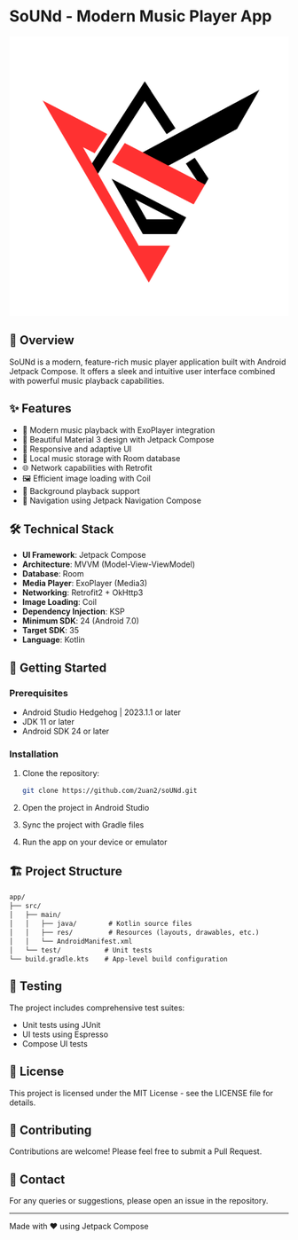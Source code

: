# SoUNd - Modern Music Player App

![SoUNd Logo](app\src\main\res\drawable\logo.png)

## 📱 Overview

SoUNd is a modern, feature-rich music player application built with Android Jetpack Compose. It offers a sleek and intuitive user interface combined with powerful music playback capabilities.

## ✨ Features

- 🎵 Modern music playback with ExoPlayer integration
- 🎨 Beautiful Material 3 design with Jetpack Compose
- 📱 Responsive and adaptive UI
- 💾 Local music storage with Room database
- 🌐 Network capabilities with Retrofit
- 🖼️ Efficient image loading with Coil
- 🔄 Background playback support
- 🎯 Navigation using Jetpack Navigation Compose

## 🛠️ Technical Stack

- **UI Framework**: Jetpack Compose
- **Architecture**: MVVM (Model-View-ViewModel)
- **Database**: Room
- **Media Player**: ExoPlayer (Media3)
- **Networking**: Retrofit2 + OkHttp3
- **Image Loading**: Coil
- **Dependency Injection**: KSP
- **Minimum SDK**: 24 (Android 7.0)
- **Target SDK**: 35
- **Language**: Kotlin

## 🚀 Getting Started

### Prerequisites

- Android Studio Hedgehog | 2023.1.1 or later
- JDK 11 or later
- Android SDK 24 or later

### Installation

1. Clone the repository:
   ```bash
   git clone https://github.com/2uan2/soUNd.git
   ```

2. Open the project in Android Studio

3. Sync the project with Gradle files

4. Run the app on your device or emulator

## 🏗️ Project Structure

```
app/
├── src/
│   ├── main/
│   │   ├── java/        # Kotlin source files
│   │   ├── res/         # Resources (layouts, drawables, etc.)
│   │   └── AndroidManifest.xml
│   └── test/           # Unit tests
└── build.gradle.kts    # App-level build configuration
```

## 🧪 Testing

The project includes comprehensive test suites:
- Unit tests using JUnit
- UI tests using Espresso
- Compose UI tests

## 📝 License

This project is licensed under the MIT License - see the LICENSE file for details.

## 🤝 Contributing

Contributions are welcome! Please feel free to submit a Pull Request.

## 📧 Contact

For any queries or suggestions, please open an issue in the repository.

---

Made with ❤️ using Jetpack Compose 
